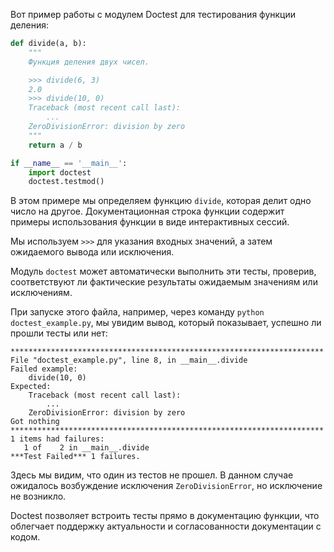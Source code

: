 Вот пример работы с модулем Doctest для тестирования функции деления:

```python
def divide(a, b):
    """
    Функция деления двух чисел.

    >>> divide(6, 3)
    2.0
    >>> divide(10, 0)
    Traceback (most recent call last):
        ...
    ZeroDivisionError: division by zero
    """
    return a / b

if __name__ == '__main__':
    import doctest
    doctest.testmod()
```

В этом примере мы определяем функцию `divide`, которая делит одно число на другое. Документационная строка функции содержит примеры использования функции в виде интерактивных сессий.

Мы используем `>>>` для указания входных значений, а затем ожидаемого вывода или исключения.

Модуль `doctest` может автоматически выполнить эти тесты, проверив, соответствуют ли фактические результаты ожидаемым значениям или исключениям.

При запуске этого файла, например, через команду `python doctest_example.py`, мы увидим вывод, который показывает, успешно ли прошли тесты или нет:

```
**********************************************************************
File "doctest_example.py", line 8, in __main__.divide
Failed example:
    divide(10, 0)
Expected:
    Traceback (most recent call last):
        ...
    ZeroDivisionError: division by zero
Got nothing
**********************************************************************
1 items had failures:
   1 of    2 in __main__.divide
***Test Failed*** 1 failures.
```

Здесь мы видим, что один из тестов не прошел. В данном случае ожидалось возбуждение исключения `ZeroDivisionError`, но исключение не возникло.

Doctest позволяет встроить тесты прямо в документацию функции, что облегчает поддержку актуальности и согласованности документации с кодом.
